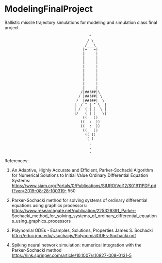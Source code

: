 # ModelingFinalProject
Ballistic missile trajectory simulations for modeling and simulation class final project.

                                           
                                           ^
                                          / \
                                         /___\
                                        |=   =|
                                        |     |
                                        |     |
                                        |     |
                                        |     |
                                        |     |
                                        |     |
                                        |     |
                                        |     |
                                        |     |
                                       /|##!##|\
                                      / |##!##| \
                                     /  |##!##|  \
                                    |  / ^ | ^ \  |
                                    | /  ( | )  \ |
                                    |/   ( | )   \|
                                        ((   ))
                                       ((  :  ))
                                       ((  :  ))
                                        ((   ))
                                         (( ))
                                          ( )
                                           .
                                           .
                                           .                                                 

References:

1. An Adaptive, Highly Accurate and Efficient, Parker-Sochacki Algorithm for Numerical Solutions to Initial 
Value Ordinary Differential Equation Systems:
https://www.siam.org/Portals/0/Publications/SIURO/Vol12/S01911PDF.pdf?ver=2019-08-28-100319-
550

2. Parker-Sochacki method for solving systems of ordinary differential equations using graphics 
processors:
https://www.researchgate.net/publication/225329391_Parker-
Sochacki_method_for_solving_systems_of_ordinary_differential_equations_using_graphics_processors

3. Polynomial ODEs - Examples, Solutions, Properties James S. Sochacki
http://educ.jmu.edu/~sochacjs/PolynomialODEs-Sochacki.pdf

4. Spiking neural network simulation: numerical integration with the Parker-Sochacki method
https://link.springer.com/article/10.1007/s10827-008-0131-5
